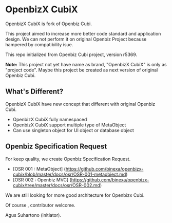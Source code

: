 OpenbizX CubiX
==============

OpenbizX CubiX is fork of Openbiz Cubi.

This project aimed to increase more better code standard and application design. 
We can not perform it on original Openbiz Project because hampered by compatibility isue.

This repo initialized from Openbiz Cubi project, version r5369.

**Note:**
This project not yet have name as brand, "OpenbizX CubiX" is only as "project code". 
Maybe this project be created as next version of original Openbiz Cubi.


What's Different? 
-----------------
OpenbizX CubiX have new concept that different with original Openbiz Cubi.
- OpenbizX CubiX fully namespaced
- OpenbizX CubiX support multiple type of MetaObject
- Can use singleton object for UI object or database object

Openbiz Specification Request
-----------------------------
For keep quality, we create Openbiz Specification Request.
* [OSR 001 : MetaObject] (https://github.com/binexa/openbizx-cubix/blob/master/docs/osr/OSR-001-metaobject.md)
* [OSR 002 : Openbiz MVC] (https://github.com/binexa/openbizx-cubix/tree/master/docs/osr/OSR-002.md)

We are still looking for more good architecture for Openbizx Cubi.

Of course , contributor welcome.

Agus Suhartono (initiator).
